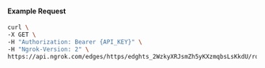 <!-- Code generated for API Clients. DO NOT EDIT. -->

#### Example Request

```bash
curl \
-X GET \
-H "Authorization: Bearer {API_KEY}" \
-H "Ngrok-Version: 2" \
https://api.ngrok.com/edges/https/edghts_2WzkyXRJsmZh5yKXzmqbsLsKkdU/routes/edghtsrt_2WzkyVZQ7qesENOP7l0IdV8nLvG/response_headers
```
